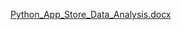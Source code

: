[Python_App_Store_Data_Analysis.docx](https://github.com/Sahildsingh1998/Python_Project/files/10277863/Python_App_Store_Data_Analysis.docx)
